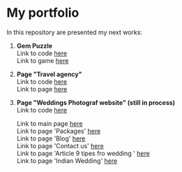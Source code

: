 # My portfolio

In this repository are presented my next works:

1. **Gem Puzzle**  
   Link to code [here](https://github.com/Ruslana-P/Portfolio/tree/main/game_gem_puzzle)  
   Link to game [here](https://ruslana-p.github.io/Portfolio/game_gem_puzzle/index.html)
2. **Page "Travel agency"**  
   Link to code [here](https://github.com/Ruslana-P/Portfolio/tree/main/travel_agency_page)  
   Link to page [here](https://ruslana-p.github.io/Portfolio/travel_agency_page/public/index.html)
3. **Page "Weddings Photograf website" (still in process)**  
   Link to code [here](https://github.com/Ruslana-P/Portfolio/tree/main/weddings_photograf_site)

   Link to main page [here](https://ruslana-p.github.io/Portfolio/weddings_photograf_site/public/index.html)  
   Link to page 'Packages' [here](https://ruslana-p.github.io/Portfolio/weddings_photograf_site/public/packages.html)  
   Link to page 'Blog' [here](https://ruslana-p.github.io/Portfolio/weddings_photograf_site/public/blog.html)  
   Link to page 'Contact us' [here](https://ruslana-p.github.io/Portfolio/weddings_photograf_site/public/contact-us.html)  
   Link to page 'Article 9 tipes fro wedding ' [here](https://ruslana-p.github.io/Portfolio/weddings_photograf_site/public/article-9-tips.html)  
   Link to page 'Indian Wedding' [here](https://ruslana-p.github.io/Portfolio/weddings_photograf_site/public/indian-wedding.html)
